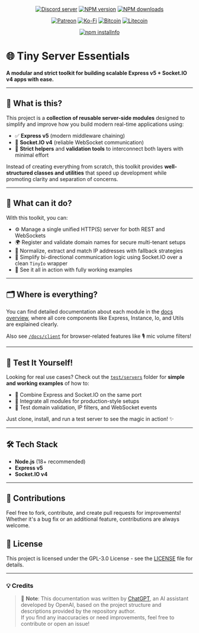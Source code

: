 <div align="center">
<p>
    <a href="https://discord.gg/TgHdvJd"><img src="https://img.shields.io/discord/413193536188579841?color=7289da&logo=discord&logoColor=white" alt="Discord server" /></a>
    <a href="https://www.npmjs.com/package/tiny-server-essentials"><img src="https://img.shields.io/npm/v/tiny-server-essentials.svg?maxAge=3600" alt="NPM version" /></a>
    <a href="https://www.npmjs.com/package/tiny-server-essentials"><img src="https://img.shields.io/npm/dt/tiny-server-essentials.svg?maxAge=3600" alt="NPM downloads" /></a>
</p>
<p>
    <a href="https://www.patreon.com/JasminDreasond"><img src="https://img.shields.io/badge/donate-patreon-F96854.svg?logo=patreon" alt="Patreon" /></a>
    <a href="https://ko-fi.com/jasmindreasond"><img src="https://img.shields.io/badge/donate-ko%20fi-29ABE0.svg?logo=ko-fi" alt="Ko-Fi" /></a>
    <a href="https://chain.so/address/BTC/bc1qnk7upe44xrsll2tjhy5msg32zpnqxvyysyje2g"><img src="https://img.shields.io/badge/donate-bitcoin-F7931A.svg?logo=bitcoin" alt="Bitcoin" /></a>
    <a href="https://chain.so/address/LTC/ltc1qchk520v4u8334n5dntmgeja55gc5g5rrkgpd4f"><img src="https://img.shields.io/badge/donate-litecoin-345D9D.svg?logo=litecoin" alt="Litecoin" /></a>
</p>
<p>
    <a href="https://nodei.co/npm/tiny-server-essentials/"><img src="https://nodei.co/npm/tiny-server-essentials.png?downloads=true&stars=true" alt="npm installnfo" /></a>
</p>
</div>

# 🌐 Tiny Server Essentials

**A modular and strict toolkit for building scalable Express v5 + Socket.IO v4 apps with ease.**

---

## 🧠 What is this?

This project is a **collection of reusable server-side modules** designed to simplify and improve how you build modern real-time applications using:

* ✅ **Express v5** (modern middleware chaining)
* 🔄 **Socket.IO v4** (reliable WebSocket communication)
* 🧩 **Strict helpers** and **validation tools** to interconnect both layers with minimal effort

Instead of creating everything from scratch, this toolkit provides **well-structured classes and utilities** that speed up development while promoting clarity and separation of concerns.

---

## 🚀 What can it do?

With this toolkit, you can:

* ⚙️ Manage a single unified HTTP(S) server for both REST and WebSockets
* 🌍 Register and validate domain names for secure multi-tenant setups
* 🧾 Normalize, extract and match IP addresses with fallback strategies
* 📡 Simplify bi-directional communication logic using Socket.IO over a clean `TinyIo` wrapper
* 🧪 See it all in action with fully working examples

---

## 🗂️ Where is everything?

You can find detailed documentation about each module in the [docs overview](./docs), where all core components like Express, Instance, Io, and Utils are explained clearly.

Also see [`/docs/client`](./docs/client) for browser-related features like 🎙️ mic volume filters!

---

## 🧪 Test It Yourself!

Looking for real use cases? Check out the [`test/servers`](./test/servers) folder for **simple and working examples** of how to:

* 🧵 Combine Express and Socket.IO on the same port
* 🧩 Integrate all modules for production-style setups
* 🔁 Test domain validation, IP filters, and WebSocket events

Just clone, install, and run a test server to see the magic in action! ✨

---

## 🛠️ Tech Stack

* **Node.js** (18+ recommended)
* **Express v5**
* **Socket.IO v4**

---

## 🤝 Contributions

Feel free to fork, contribute, and create pull requests for improvements! Whether it's a bug fix or an additional feature, contributions are always welcome.

## 📝 License

This project is licensed under the GPL-3.0 License - see the [LICENSE](LICENSE) file for details.

---

### 💡 Credits

> 🧠 **Note**: This documentation was written by [ChatGPT](https://openai.com/chatgpt), an AI assistant developed by OpenAI, based on the project structure and descriptions provided by the repository author.  
> If you find any inaccuracies or need improvements, feel free to contribute or open an issue!